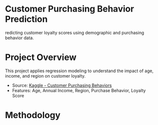 # Customer Purchasing Behavior Prediction
redicting customer loyalty scores using demographic and purchasing behavior data. 

# Project Overview
This project applies regression modeling to understand the impact of age, income, and region on customer loyalty.
- Source: [Kaggle - Customer Purchasing Behaviors](https://www.kaggle.com/datasets/hanaksoy/customer-purchasing-behaviors)
- Features: Age, Annual Income, Region, Purchase Behavior, Loyalty Score

# Methodology